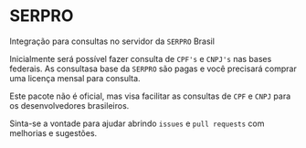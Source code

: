 # SERPRO

Integração para consultas no servidor da `SERPRO` Brasil

Inicialmente será possível fazer consulta de `CPF's` e  `CNPJ's` nas bases federais. As consultasa base da `SERPRO` são pagas e você precisará comprar uma licença mensal para consulta.

Este pacote não é oficial, mas visa facilitar as consultas de `CPF` e `CNPJ` para os desenvolvedores brasileiros.

Sinta-se a vontade para ajudar abrindo `issues` e `pull requests` com melhorias e sugestões.
